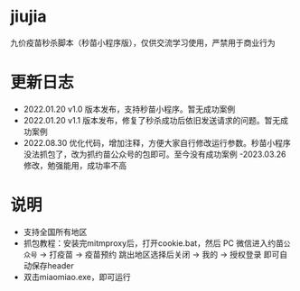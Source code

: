 # jiujia
九价疫苗秒杀脚本（秒苗小程序版），仅供交流学习使用，严禁用于商业行为

# 更新日志
- 2022.01.20 v1.0 版本发布，支持秒苗小程序。暂无成功案例
- 2022.01.20 v1.1 版本发布，修复了秒杀成功后依旧发送请求的问题。暂无成功案例
- 2022.08.30 优化代码，增加注释，方便大家自行修改运行参数。秒苗小程序没法抓包了，改为抓约苗公众号的包即可。至今没有成功案例
-2023.03.26 修改，勉强能用，成功率不高
# 说明
- 支持全国所有地区
- 抓包教程：安装完mitmproxy后，打开cookie.bat，然后 PC 微信进入约苗`公众号` -> 打疫苗 -> 疫苗预约 跳出地区选择后关闭 -> 我的 -> 授权登录 
即可自动保存header
- 双击miaomiao.exe，即可运行